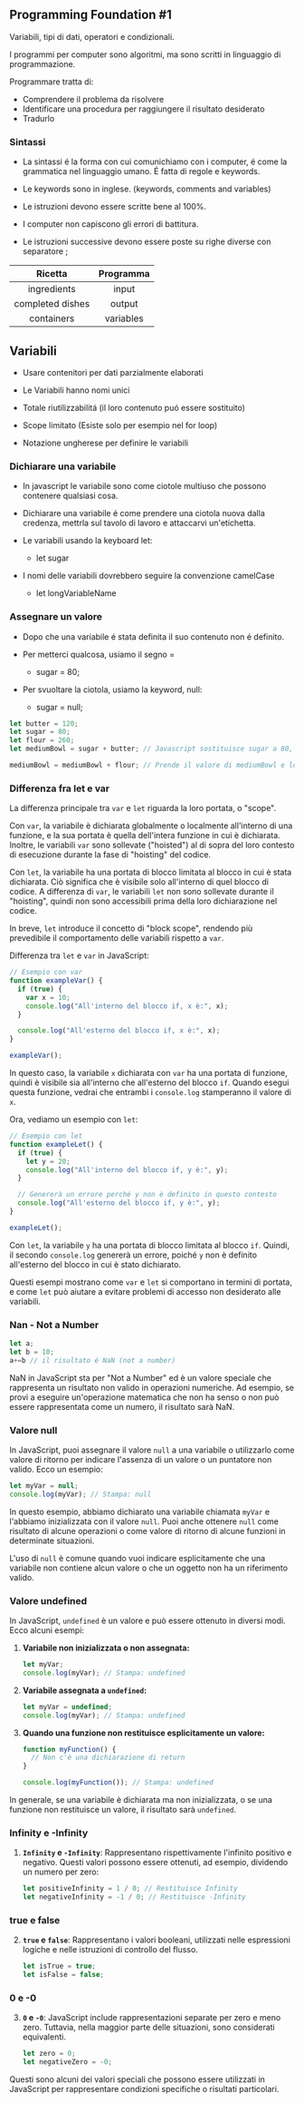 ## Programming Foundation #1
Variabili, tipi di dati, operatori e condizionali.

I programmi per computer sono algoritmi, ma sono scritti in linguaggio di programmazione.

Programmare tratta di:
- Comprendere il problema da risolvere
- Identificare una procedura per raggiungere il risultato desiderato
- Tradurlo

### Sintassi
- La sintassi é la forma con cui comunichiamo con i computer, é come la grammatica nel linguaggio umano.
É fatta di regole e keywords.

- Le keywords sono in inglese. (keywords, comments and variables)

- Le istruzioni devono essere scritte bene al 100%.

- I computer non capiscono gli errori di battitura.

- Le istruzioni successive devono essere poste su righe diverse con separatore ;

| Ricetta | Programma |
| :---: | :---: |
| ingredients | input |
| completed dishes | output |
| containers | variables |

## Variabili
- Usare contenitori per dati parzialmente elaborati

- Le Variabili hanno nomi unici

- Totale riutilizzabilitá (il loro contenuto puó essere sostituito)

- Scope limitato (Esiste solo per esempio nel for loop)

- Notazione ungherese per definire le variabili

### Dichiarare una variabile
- In javascript le variabile sono come ciotole multiuso che possono contenere qualsiasi cosa.

- Dichiarare una variabile é come prendere una ciotola nuova dalla credenza, mettrla sul tavolo di lavoro e attaccarvi un'etichetta.

- Le variabili usando la keyboard let:
    - let sugar

- I nomi delle variabili dovrebbero seguire la convenzione camelCase
    - let longVariableName

### Assegnare un valore
- Dopo che una variabile é stata definita il suo contenuto non é definito.

- Per metterci qualcosa, usiamo il segno =
    - sugar = 80;

- Per svuoltare la ciotola, usiamo la keyword, null:
    - sugar = null;

```javascript
let butter = 120;
let sugar = 80;
let flour = 260;
let mediumBowl = sugar + butter; // Javascript sostituisce sugar a 80, butter a 120, e il risultato sará 200 nel mediumBowl.

mediumBowl = mediumBowl + flour; // Prende il valore di mediumBowl e lo somma al valore di flour di 260.
```

### Differenza fra let e var
La differenza principale tra `var` e `let` riguarda la loro portata, o "scope". 

Con `var`, la variabile è dichiarata globalmente o localmente all'interno di una funzione, e la sua portata è quella dell'intera funzione in cui è dichiarata. Inoltre, le variabili `var` sono sollevate ("hoisted") al di sopra del loro contesto di esecuzione durante la fase di "hoisting" del codice.

Con `let`, la variabile ha una portata di blocco limitata al blocco in cui è stata dichiarata. Ciò significa che è visibile solo all'interno di quel blocco di codice. A differenza di `var`, le variabili `let` non sono sollevate durante il "hoisting", quindi non sono accessibili prima della loro dichiarazione nel codice.

In breve, `let` introduce il concetto di "block scope", rendendo più prevedibile il comportamento delle variabili rispetto a `var`.

Differenza tra `let` e `var` in JavaScript:

```javascript
// Esempio con var
function exampleVar() {
  if (true) {
    var x = 10;
    console.log("All'interno del blocco if, x è:", x);
  }

  console.log("All'esterno del blocco if, x è:", x);
}

exampleVar();
```

In questo caso, la variabile `x` dichiarata con `var` ha una portata di funzione, quindi è visibile sia all'interno che all'esterno del blocco `if`. Quando esegui questa funzione, vedrai che entrambi i `console.log` stamperanno il valore di `x`.

Ora, vediamo un esempio con `let`:

```javascript
// Esempio con let
function exampleLet() {
  if (true) {
    let y = 20;
    console.log("All'interno del blocco if, y è:", y);
  }

  // Genererà un errore perché y non è definito in questo contesto
  console.log("All'esterno del blocco if, y è:", y);
}

exampleLet();
```

Con `let`, la variabile `y` ha una portata di blocco limitata al blocco `if`. Quindi, il secondo `console.log` genererà un errore, poiché `y` non è definito all'esterno del blocco in cui è stato dichiarato.

Questi esempi mostrano come `var` e `let` si comportano in termini di portata, e come `let` può aiutare a evitare problemi di accesso non desiderato alle variabili.

### Nan - Not a Number
```javascript
let a;
let b = 10;
a+=b // il risultato é NaN (not a number)
```

NaN in JavaScript sta per "Not a Number" ed è un valore speciale che rappresenta un risultato non valido in operazioni numeriche. Ad esempio, se provi a eseguire un'operazione matematica che non ha senso o non può essere rappresentata come un numero, il risultato sarà NaN.

### Valore null
In JavaScript, puoi assegnare il valore `null` a una variabile o utilizzarlo come valore di ritorno per indicare l'assenza di un valore o un puntatore non valido. Ecco un esempio:

```javascript
let myVar = null;
console.log(myVar); // Stampa: null
```

In questo esempio, abbiamo dichiarato una variabile chiamata `myVar` e l'abbiamo inizializzata con il valore `null`. Puoi anche ottenere `null` come risultato di alcune operazioni o come valore di ritorno di alcune funzioni in determinate situazioni.

L'uso di `null` è comune quando vuoi indicare esplicitamente che una variabile non contiene alcun valore o che un oggetto non ha un riferimento valido.

### Valore undefined
In JavaScript, `undefined` è un valore e può essere ottenuto in diversi modi. Ecco alcuni esempi:

1. **Variabile non inizializzata o non assegnata:**
   ```javascript
   let myVar;
   console.log(myVar); // Stampa: undefined
   ```

2. **Variabile assegnata a `undefined`:**
   ```javascript
   let myVar = undefined;
   console.log(myVar); // Stampa: undefined
   ```

3. **Quando una funzione non restituisce esplicitamente un valore:**
   ```javascript
   function myFunction() {
     // Non c'è una dichiarazione di return
   }

   console.log(myFunction()); // Stampa: undefined
   ```

In generale, se una variabile è dichiarata ma non inizializzata, o se una funzione non restituisce un valore, il risultato sarà `undefined`.

### Infinity e -Infinity

1. **`Infinity` e `-Infinity`**: Rappresentano rispettivamente l'infinito positivo e negativo. Questi valori possono essere ottenuti, ad esempio, dividendo un numero per zero:

    ```javascript
    let positiveInfinity = 1 / 0; // Restituisce Infinity
    let negativeInfinity = -1 / 0; // Restituisce -Infinity
    ```

### true e false

2. **`true` e `false`**: Rappresentano i valori booleani, utilizzati nelle espressioni logiche e nelle istruzioni di controllo del flusso.

    ```javascript
    let isTrue = true;
    let isFalse = false;
    ```

### 0 e -0

3. **`0` e `-0`**: JavaScript include rappresentazioni separate per zero e meno zero. Tuttavia, nella maggior parte delle situazioni, sono considerati equivalenti.

    ```javascript
    let zero = 0;
    let negativeZero = -0;
    ```

Questi sono alcuni dei valori speciali che possono essere utilizzati in JavaScript per rappresentare condizioni specifiche o risultati particolari.
